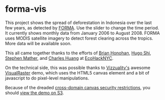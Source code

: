 forma-vis
===================

This project shows the spread of deforestation in Indonesia over the last few years, as detected by [FORMA](http://www.cgdev.org/forma). Use the slider to change the time period. It currently shows monthly data from January 2006 to August 2008. FORMA uses MODIS satellite imagery to detect forest clearing across the tropics. More data will be available soon.

This all came together thanks to the efforts of <a href="https://github.com/brianhonohan">Brian Honohan</a>, <a href="https://github.com/hhuuggoo">Hugo Shi</a>, <a href="https://github.com/smathermather">Stephen Mather</a>, and <a href="https://github.com/charleshuang80">Charles Huang</a> at <a href="http://www.EcoHackNYC.org">EcoHackNYC</a>.

On the technical side, this was possible thanks to <a href="http://www.vizzuality.com">Vizzuality's</a> awesome <a href="https://github.com/Vizzuality/visualraster">VisualRaster</a> demo, which uses the HTML5 canvas element and a bit of javascript to do pixel-level manipulations. 

Because of the dreaded <a href="http://dira.ro/2011/10/17/heroku-s3-canvas-and-the-security-error-of-doom">cross-domain canvas security restrictions</a>, you should <a href="http://forma-vis.s3-website-us-east-1.amazonaws.com">view the demo on S3</a>.